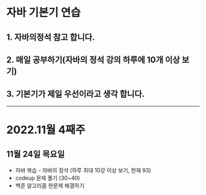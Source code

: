 # 자바 기본기 연습 
## 1. 자바의정석 참고 합니다.
## 2. 매일 공부하기(자바의 정석 강의 하루에 10개 이상 보기)
## 3. 기본기가 제일 우선이라고 생각 합니다. 

---
# 2022.11월 4째주

## 11월 24일 목요일 
* 자바 복습 - 자바의 정석 (하루 최대 10강 이상 보기, 현재 93) 
* codeup 문제 풀기 (30~40)
* 백준 알고리즘 한문제 해결하기
